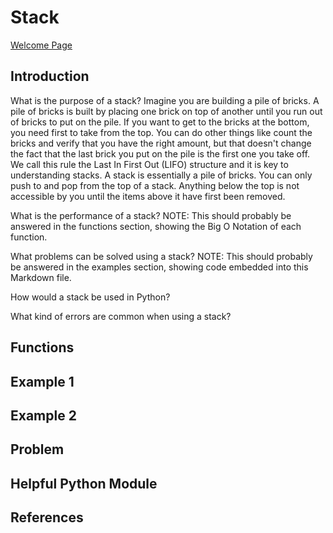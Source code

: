 # Stack

[Welcome Page](https://github.com/Morthais/data_structure_final/blob/main/0-welcome.md)

## Introduction

What is the purpose of a stack? Imagine you are building a pile of bricks. A pile of bricks is built by placing one brick on top of another until you run out of bricks to put on the pile. If you want to get to the bricks at the bottom, you need first to take from the top. You can do other things like count the bricks and verify that you have the right amount, but that doesn't change the fact that the last brick you put on the pile is the first one you take off. We call this rule the Last In First Out (LIFO) structure and it is key to understanding stacks. A stack is essentially a pile of bricks. You can only push to and pop from the top of a stack. Anything below the top is not accessible by you until the items above it have first been removed.

What is the performance of a stack? NOTE: This should probably be answered in the functions section, showing the Big O Notation of each function.

What problems can be solved using a stack? NOTE: This should probably be answered in the examples section, showing code embedded into this Markdown file.

How would a stack be used in Python?

What kind of errors are common when using a stack?

## Functions

## Example 1

## Example 2

## Problem

## Helpful Python Module

## References
